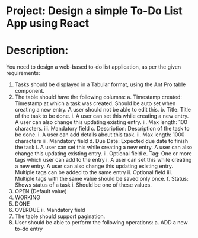 # Project: Design a simple To-Do List App using React


# Description:

You need to design a web-based to-do list application, as per the given requirements:
1. Tasks should be displayed in a Tabular format, using the Ant Pro table component.
2. The table should have the following columns:
a. Timestamp created: Timestamp at which a task was created.
Should be auto set when creating a new entry. A user should not be able to edit this.
b. Title: Title of the task to be done.
i. A user can set this while creating a new entry. A user can also change
this updating existing entry.
ii. Max length: 100 characters.
iii. Mandatory field
c. Description: Description of the task to be done.
i. A user can add details about this task.
ii. Max length: 1000 characters
iii. Mandatory field
d. Due Date: Expected due date to finish the task
i. A user can set this while creating a new entry. A user can also change this updating existing entry.
ii. Optional field
e. Tag: One or more tags which user can add to the entry
i. A user can set this while creating a new entry. A user can also change this updating existing entry. Multiple tags can be added to the same entry
ii. Optional field
iii. Multiple tags with the same value should be saved only once.
f. Status: Shows status of a task
i. Should be one of these values.
1. OPEN (Default value)
2. WORKING
3. DONE
4. OVERDUE
ii. Mandatory field
3. The table should support pagination.
4. User should be able to perform the following operations:
a. ADD a new to-do entry
